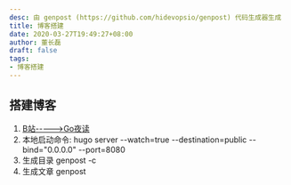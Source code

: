 ```yaml
---
desc: 由 genpost (https://github.com/hidevopsio/genpost) 代码生成器生成
title: 博客搭建
date: 2020-03-27T19:49:27+08:00
author: 董长磊
draft: false
tags:
- 博客搭建
---
```


## 搭建博客

1. [B站----->Go夜读](https://www.bilibili.com/video/BV1Zt411s7JM)
2. 本地启动命令: hugo server --watch=true --destination=public --bind="0.0.0.0" --port=8080
3. 生成目录 genpost -c 
4. 生成文章 genpost


